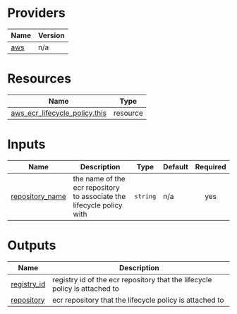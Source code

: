 <!-- BEGIN_TF_DOCS -->


# Providers

| Name | Version |
|------|---------|
| <a name="provider_aws"></a> [aws](#provider\_aws) | n/a |

# Resources

| Name | Type |
|------|------|
| [aws_ecr_lifecycle_policy.this](https://registry.terraform.io/providers/hashicorp/aws/latest/docs/resources/ecr_lifecycle_policy) | resource |

# Inputs

| Name | Description | Type | Default | Required |
|------|-------------|------|---------|:--------:|
| <a name="input_repository_name"></a> [repository\_name](#input\_repository\_name) | the name of the ecr repository to associate the lifecycle policy with | `string` | n/a | yes |

# Outputs

| Name | Description |
|------|-------------|
| <a name="output_registry_id"></a> [registry\_id](#output\_registry\_id) | registry id of the ecr repository that the lifecycle policy is attached to |
| <a name="output_repository"></a> [repository](#output\_repository) | ecr repository that the lifecycle policy is attached to |
<!-- END_TF_DOCS -->
